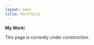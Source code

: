 ```yaml
---
layout: main
title: Portfolio
---
```


<b>My Work</b>\  

<p align="justify">This page is currently under construction.</p>

<br>
